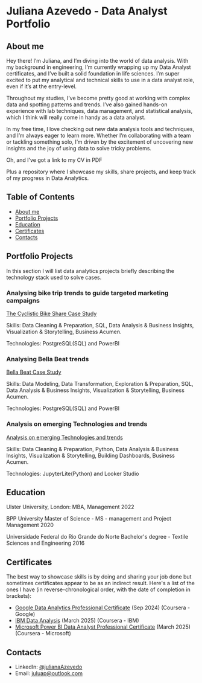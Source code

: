 # Juliana Azevedo - Data Analyst Portfolio

## About me
Hey there! I’m Juliana, and I’m diving into the world of data analysis. With my background in engineering, I’m currently wrapping up my Data Analyst certificates, and I’ve built a solid foundation in life sciences. I’m super excited to put my analytical and technical skills to use in a data analyst role, even if it’s at the entry-level.

Throughout my studies, I’ve become pretty good at working with complex data and spotting patterns and trends. I’ve also gained hands-on experience with lab techniques, data management, and statistical analysis, which I think will really come in handy as a data analyst.

In my free time, I love checking out new data analysis tools and techniques, and I’m always eager to learn more. Whether I’m collaborating with a team or tackling something solo, I’m driven by the excitement of uncovering new insights and the joy of using data to solve tricky problems.

Oh, and I’ve got a link to my CV in PDF 

Plus a repository where I showcase my skills, share projects, and keep track of my progress in Data Analytics. 

## Table of Contents
- [About me](https://github.com/Juliana-89/testrepo/edit/main/README.md#about-me)
- [Portfolio Projects](https://github.com/Juliana-89/testrepo/edit/main/README.md#portfolio-projects)
- [Education](https://github.com/Juliana-89/testrepo/edit/main/README.md#education)
- [Certificates](https://github.com/Juliana-89/testrepo/edit/main/README.md#certificates)
- [Contacts](https://github.com/Juliana-89/testrepo/edit/main/README.md#contacts)
## Portfolio Projects
In this section I will list data analytics projects briefly describing the technology stack used to solve cases.

### Analysing bike trip trends to guide targeted marketing campaigns
[The Cyclistic Bike Share Case Study](https://github.com/Juliana-89/Project-Cyclistic-Google-Case-Study/tree/main)

Skills: Data Cleaning & Preparation, SQL, Data Analysis & Business Insights, Visualization & Storytelling, Business Acumen.

Technologies: PostgreSQL(SQL) and PowerBI

### Analysing Bella Beat trends 
[Bella Beat Case Study](https://github.com/Juliana-89/Bellabeat-Case-Study-SQL-and-Power-BI/tree/main)

Skills: Data Modeling, Data Transformation, Exploration & Preparation, SQL, Data Analysis & Business Insights, Visualization & Storytelling, Business Acumen.

Technologies: PostgreSQL(SQL) and PowerBI

### Analysis on emerging Technologies and trends
[Analysis on emerging Technologies and trends](https://github.com/Juliana-89/Analysis-on-emerging-Technologies-and-trends/tree/main)

Skills: Data Cleaning & Preparation, Python, Data Analysis & Business Insights, Visualization & Storytelling, Building Dashboards, Business Acumen.

Technologies: JupyterLite(Python) and Looker Studio

## Education
Ulster University, London: 
MBA, Management
2022

BPP University
Master of Science - MS - management and Project Management
2020

Universidade Federal do Rio Grande do Norte
Bachelor's degree - Textile Sciences and Engineering
2016

## Certificates
The best way to showcase skills is by doing and sharing your job done but sometimes certificates appear to be as an indirect result. Here's a list of the ones I have (in reverse-chronological order, with the date of completion in brackets):
- [Google Data Analytics Professional Certificate](https://www.credly.com/badges/9ac93e36-90b3-414b-9365-9667ae7b0ddd/linked_in_profile) (Sep 2024) (Coursera - Google)
- [IBM Data Analysis](https://www.credly.com/badges/6aaec0ee-dbd6-4f49-a3cd-a85cd7111a20/linked_in_profile) (March 2025) (Coursera - IBM)
- [Microsoft Power BI Data Analyst Professional Certificate](https://www.credly.com/badges/56619b7b-4a2d-40a2-8c74-dba5b7e637d5/linked_in_profile) (March 2025) (Coursera - Microsoft)

## Contacts
- LinkedIn: [@julianaAzevedo](https://www.linkedin.com/in/juliana-azevedo-96a12114b/)
- Email: juluap@outlook.com
